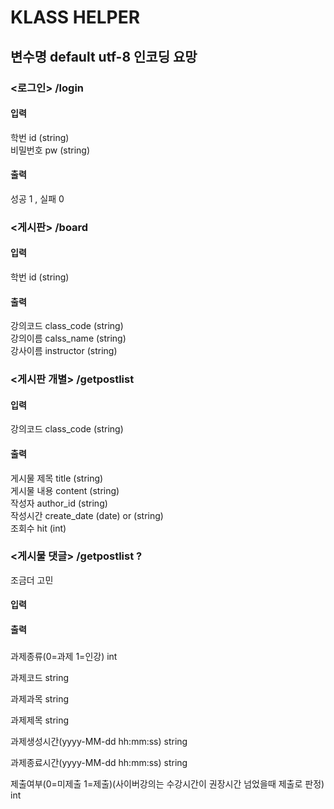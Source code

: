 # KLASS HELPER

## 변수명 default utf-8 인코딩 요망
### <로그인> /login

#### 입력 <br>
학번      id (string)<br>
비밀번호   pw (string)<br>
#### 출력<br>
성공 1 , 실패 0<br>

### <게시판> /board

#### 입력 <br>
학번 id (string)<br>
#### 출력<br>
강의코드 class_code (string)<br>
강의이름 calss_name (string)<br>
강사이름 instructor (string)<br>

### <게시판 개별> /getpostlist

#### 입력 <br>
강의코드 class_code (string)<br>
#### 출력<br>
게시물 제목 title (string)<br>
게시물 내용 content (string)<br>
작성자 author_id (string)<br>
작성시간 create_date (date) or (string)<br>
조회수 hit (int)

### <게시물 댓글> /getpostlist ?
조금더 고민
#### 입력 <br>

#### 출력<br>


###
과제종류(0=과제 1=인강) int

과제코드 string

과제과목 string

과제제목 string

과제생성시간(yyyy-MM-dd hh:mm:ss) string

과제종료시간(yyyy-MM-dd hh:mm:ss) string

제출여부(0=미제출 1=제출)(사이버강의는 수강시간이 권장시간 넘었을때 제출로 판정) int
